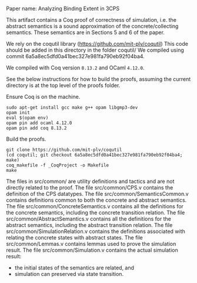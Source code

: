 
Paper name: Analyzing Binding Extent in 3CPS

This artifact contains a Coq proof of correctness of simulation, i.e. the abstract semantics is a sound approximation of the concrete/collecting semantics. These semantics are in Sections 5 and 6 of the paper.

We rely on the coqutil library (https://github.com/mit-plv/coqutil)
This code should be added in this directory in the folder coqutil/
We compiled using commit 6a5a8ec5dfd0a41bec327e981fa790eb92f04ba4.

We compiled with Coq version `8.13.2` and OCaml `4.12.0`.

See the below instructions for how to build the proofs, assuming the current directory is at the top level of the proofs folder.

Ensure Coq is on the machine.
```
sudo apt-get install gcc make g++ opam libgmp3-dev
opam init
eval $(opam env)        
opam pin add ocaml 4.12.0
opam pin add coq 8.13.2
```
Build the proofs.
```
git clone https://github.com/mit-plv/coqutil
(cd coqutil; git checkout 6a5a8ec5dfd0a41bec327e981fa790eb92f04ba4; make)
coq_makefile -f _CoqProject -o Makefile
make
```


The files in src/common/ are utility definitions and tactics and are not directly related to the proof.
The file src/common/CPS.v contains the definition of the CPS datatypes.
The file src/common/SemanticsCommon.v contains definitions common to both the concrete and abstract semantics.
The file src/common/ConcreteSemantics.v contains all the definitions for the concrete semantics, including the concrete transition relation.
The file src/common/AbstractSemantics.v contains all the definitions for the abstract semantics, including the abstract transition relation.
The file src/common/SimulationRelation.v contains the definitions associated with relating the concrete states with abstract states.
The file src/common/Lemmas.v contains lemmas used to prove the simulation result.
The file src/common/Simulation.v contains the actual simulation result:
- the initial states of the semantics are related, and
- simulation can preserved via state transition.
